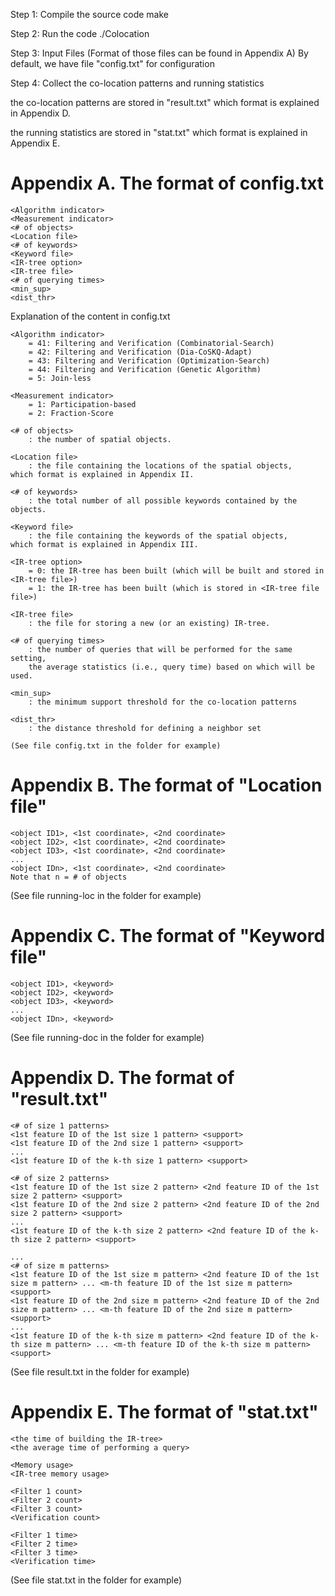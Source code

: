 Step 1: Compile the source code
make

Step 2: Run the code
./Colocation

Step 3: Input Files (Format of those files can be found in Appendix A)
By default, we have file "config.txt" for configuration

Step 4: Collect the co-location patterns and running statistics 

the co-location patterns are stored in "result.txt"
which format is explained in Appendix D.

the running statistics are stored in "stat.txt"
which format is explained in Appendix E.

Appendix A. The format of config.txt
============================

	<Algorithm indicator> 
	<Measurement indicator>
	<# of objects>
	<Location file>
	<# of keywords>
	<Keyword file>
	<IR-tree option>
	<IR-tree file>
	<# of querying times>
	<min_sup>
	<dist_thr>

Explanation of the content in config.txt

	<Algorithm indicator> 
		= 41: Filtering and Verification (Combinatorial-Search)
		= 42: Filtering and Verification (Dia-CoSKQ-Adapt)
		= 43: Filtering and Verification (Optimization-Search)
		= 44: Filtering and Verification (Genetic Algorithm)
		= 5: Join-less

	<Measurement indicator>
		= 1: Participation-based
		= 2: Fraction-Score

	<# of objects>
		: the number of spatial objects.

	<Location file>
		: the file containing the locations of the spatial objects,
	which format is explained in Appendix II.

	<# of keywords>
		: the total number of all possible keywords contained by the objects.

	<Keyword file>
		: the file containing the keywords of the spatial objects,
	which format is explained in Appendix III.

	<IR-tree option>
		= 0: the IR-tree has been built (which will be built and stored in <IR-tree file>)
		= 1: the IR-tree has been built (which is stored in <IR-tree file file>)

	<IR-tree file>
		: the file for storing a new (or an existing) IR-tree.

	<# of querying times>
		: the number of queries that will be performed for the same setting, 
		the average statistics (i.e., query time) based on which will be used.

	<min_sup>
		: the minimum support threshold for the co-location patterns

	<dist_thr>
		: the distance threshold for defining a neighbor set

	(See file config.txt in the folder for example)

Appendix B. The format of "Location file"
============================

	<object ID1>, <1st coordinate>, <2nd coordinate>
	<object ID2>, <1st coordinate>, <2nd coordinate>
	<object ID3>, <1st coordinate>, <2nd coordinate>
	...
	<object IDn>, <1st coordinate>, <2nd coordinate>
	Note that n = # of objects

(See file running-loc in the folder for example)

Appendix C. The format of "Keyword file"
=============================
	<object ID1>, <keyword>
	<object ID2>, <keyword>
	<object ID3>, <keyword>
	...
	<object IDn>, <keyword>

(See file running-doc in the folder for example)

Appendix D. The format of "result.txt"
=============================

	<# of size 1 patterns>
	<1st feature ID of the 1st size 1 pattern> <support>
	<1st feature ID of the 2nd size 1 pattern> <support>
	...
	<1st feature ID of the k-th size 1 pattern> <support>

	<# of size 2 patterns>
	<1st feature ID of the 1st size 2 pattern> <2nd feature ID of the 1st size 2 pattern> <support>
	<1st feature ID of the 2nd size 2 pattern> <2nd feature ID of the 2nd size 2 pattern> <support>
	...
	<1st feature ID of the k-th size 2 pattern> <2nd feature ID of the k-th size 2 pattern> <support>

	...
	<# of size m patterns>
	<1st feature ID of the 1st size m pattern> <2nd feature ID of the 1st size m pattern> ... <m-th feature ID of the 1st size m pattern><support>
	<1st feature ID of the 2nd size m pattern> <2nd feature ID of the 2nd size m pattern> ... <m-th feature ID of the 2nd size m pattern><support>
	...
	<1st feature ID of the k-th size m pattern> <2nd feature ID of the k-th size m pattern> ... <m-th feature ID of the k-th size m pattern><support>

(See file result.txt in the folder for example)

Appendix E. The format of "stat.txt"
=============================

	<the time of building the IR-tree>
	<the average time of performing a query>

	<Memory usage>
	<IR-tree memory usage>

	<Filter 1 count>
	<Filter 2 count>
	<Filter 3 count>
	<Verification count>

	<Filter 1 time>
	<Filter 2 time>
	<Filter 3 time>
	<Verification time>

(See file stat.txt in the folder for example)



